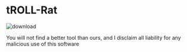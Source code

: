 # tROLL-Rat
![download](https://github.com/876N/tROLL-Rat/assets/133999409/c46d762a-fe6a-4883-9b0c-02825b5ad220)

You will not find a better tool than ours, and I disclaim all liability for any malicious use of this software
